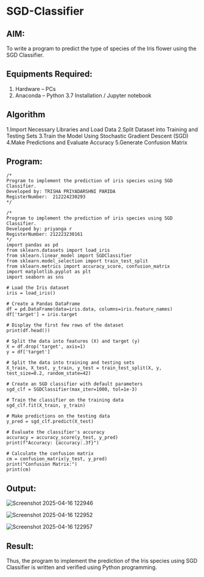 # SGD-Classifier
## AIM:
To write a program to predict the type of species of the Iris flower using the SGD Classifier.

## Equipments Required:
1. Hardware – PCs
2. Anaconda – Python 3.7 Installation / Jupyter notebook

## Algorithm
1.Import Necessary Libraries and Load Data 
2.Split Dataset into Training and Testing Sets
3.Train the Model Using Stochastic Gradient Descent (SGD)
4.Make Predictions and Evaluate Accuracy 
5.Generate Confusion Matrix

## Program:
```
/*
Program to implement the prediction of iris species using SGD Classifier.
Developed by: TRISHA PRIYADARSHNI PARIDA
RegisterNumber:  212224230293
*/

/*
Program to implement the prediction of iris species using SGD Classifier.
Developed by: priyanga r
RegisterNumber: 212223230161  
*/
import pandas as pd
from sklearn.datasets import load_iris
from sklearn.linear_model import SGDClassifier
from sklearn.model_selection import train_test_split
from sklearn.metrics import accuracy_score, confusion_matrix
import matplotlib.pyplot as plt
import seaborn as sns

# Load the Iris dataset
iris = load_iris()

# Create a Pandas DataFrame
df = pd.DataFrame(data=iris.data, columns=iris.feature_names)
df['target'] = iris.target

# Display the first few rows of the dataset
print(df.head())

# Split the data into features (X) and target (y)
X = df.drop('target', axis=1)
y = df['target']

# Split the data into training and testing sets
X_train, X_test, y_train, y_test = train_test_split(X, y, test_size=0.2, random_state=42)

# Create an SGD classifier with default parameters
sgd_clf = SGDClassifier(max_iter=1000, tol=1e-3)

# Train the classifier on the training data
sgd_clf.fit(X_train, y_train)

# Make predictions on the testing data
y_pred = sgd_clf.predict(X_test)

# Evaluate the classifier's accuracy
accuracy = accuracy_score(y_test, y_pred)
print(f"Accuracy: {accuracy:.3f}")

# Calculate the confusion matrix
cm = confusion_matrix(y_test, y_pred)
print("Confusion Matrix:")
print(cm)

```

## Output:

![Screenshot 2025-04-16 122946](https://github.com/user-attachments/assets/12a6b7f8-8876-4514-a09f-444a382e2779)

![Screenshot 2025-04-16 122952](https://github.com/user-attachments/assets/1646090a-921a-4715-854b-d9bcb28825b9)

![Screenshot 2025-04-16 122957](https://github.com/user-attachments/assets/ba48020e-057a-4f9e-b816-60ae9c04c90b)



## Result:
Thus, the program to implement the prediction of the Iris species using SGD Classifier is written and verified using Python programming.
